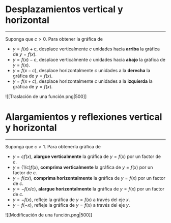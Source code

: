 # Desplazamientos vertical y horizontal
---
Suponga que $c>0$. Para obtener la gráfica de
- $y = f(x) + c$, desplace verticalmente $c$ unidades hacia **arriba** la gráfica de $y = f(x)$.
- $y = f(x) - c$, desplace verticalmente $c$ unidades hacia **abajo** la gráfica de $y = f(x)$.
- $y = f(x - c)$, desplace horizontalmente $c$ unidades a la **derecha** la gráfica de $y = f(x)$.
- $y = f(x + c)$, desplace horizontalmente $c$ unidades a la **izquierda** la gráfica de $y = f(x)$.

![[Traslación de una función.png|500]]

# Alargamientos y reflexiones vertical y horizontal
---
Suponga que $c > 1$. Para obtenerla gráfica de
- $y = cf(x)$, **alargue verticalmente** la gráfica de $y = f(x)$ por un factor de $c$.
- $y = (1/c)f(x)$, **comprima verticalmente** la gráfica de $y = f(x)$ por un factor de $c$.
- $y = f(cx)$, **comprima horizontalmente** la gráfica de $y = f(x)$ por un factor de $c$.
- $y = -f(x/c)$, **alargue horizontalmente** la gráfica de $y = f(x)$ por un factor de $c$.
- $y = -f(x)$, refleje la gráfica de $y = f(x)$ a través del eje $x$.
- $y = f(-x)$, refleje la gráfica de $y = f(x)$ a través del eje $y$.

![[Modificación de una función.png|500]]